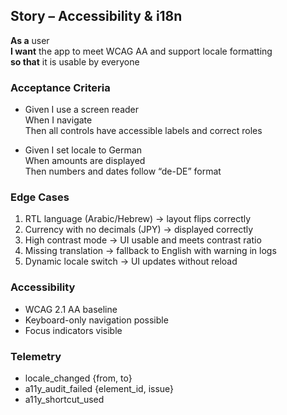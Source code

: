 ## Story – Accessibility & i18n

**As a** user  
**I want** the app to meet WCAG AA and support locale formatting  
**so that** it is usable by everyone

### Acceptance Criteria

- Given I use a screen reader  
  When I navigate  
  Then all controls have accessible labels and correct roles

- Given I set locale to German  
  When amounts are displayed  
  Then numbers and dates follow “de-DE” format

### Edge Cases

1. RTL language (Arabic/Hebrew) → layout flips correctly
2. Currency with no decimals (JPY) → displayed correctly
3. High contrast mode → UI usable and meets contrast ratio
4. Missing translation → fallback to English with warning in logs
5. Dynamic locale switch → UI updates without reload

### Accessibility

- WCAG 2.1 AA baseline
- Keyboard-only navigation possible
- Focus indicators visible

### Telemetry

- locale_changed {from, to}
- a11y_audit_failed {element_id, issue}
- a11y_shortcut_used
